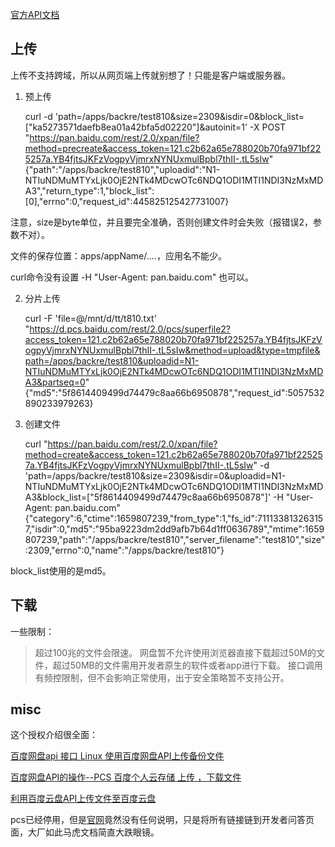 
[官方API文档](https://pan.baidu.com/union/doc/pksg0s9ns)


## 上传

上传不支持跨域，所以从网页端上传就别想了！只能是客户端或服务器。


1. 预上传

    curl -d 'path=/apps/backre/test810&size=2309&isdir=0&block_list=["ka5273571daefb8ea01a42bfa5d02220"]&autoinit=1' -X POST "https://pan.baidu.com/rest/2.0/xpan/file?method=precreate&access_token=121.c2b62a65e788020b70fa971bf225257a.YB4fjtsJKFzVogpyVjmrxNYNUxmulBpbl7thII-.tL5sIw"
    {"path":"\/apps\/backre\/test810","uploadid":"N1-NTIuNDMuMTYxLjk0OjE2NTk4MDcwOTc6NDQ1ODI1MTI1NDI3NzMxMDA3","return_type":1,"block_list":[0],"errno":0,"request_id":445825125427731007}

注意，size是byte单位，并且要完全准确，否则创建文件时会失败（报错误2，参数不对）。

文件的保存位置：apps/appName/....，应用名不能少。

curl命令没有设置  -H "User-Agent: pan.baidu.com" 也可以。


2. 分片上传

    curl -F 'file=@/mnt/d/tt/t810.txt' "https://d.pcs.baidu.com/rest/2.0/pcs/superfile2?access_token=121.c2b62a65e788020b70fa971bf225257a.YB4fjtsJKFzVogpyVjmrxNYNUxmulBpbl7thII-.tL5sIw&method=upload&type=tmpfile&path=/apps/backre/test810&uploadid=N1-NTIuNDMuMTYxLjk0OjE2NTk4MDcwOTc6NDQ1ODI1MTI1NDI3NzMxMDA3&partseq=0"
    {"md5":"5f8614409499d74479c8aa66b6950878","request_id":5057532890233979263}


3. 创建文件

    curl "https://pan.baidu.com/rest/2.0/xpan/file?method=create&access_token=121.c2b62a65e788020b70fa971bf225257a.YB4fjtsJKFzVogpyVjmrxNYNUxmulBpbl7thII-.tL5sIw" -d 'path=/apps/backre/test810&size=2309&isdir=0&uploadid=N1-NTIuNDMuMTYxLjk0OjE2NTk4MDcwOTc6NDQ1ODI1MTI1NDI3NzMxMDA3&block_list=["5f8614409499d74479c8aa66b6950878"]' -H "User-Agent: pan.baidu.com"
    {"category":6,"ctime":1659807239,"from_type":1,"fs_id":711133813263157,"isdir":0,"md5":"95ba9223dm2dd9afb7b64d1ff0636789","mtime":1659807239,"path":"\/apps\/backre\/test810","server_filename":"test810","size":2309,"errno":0,"name":"\/apps\/backre\/test810"}

block_list使用的是md5。


## 下载

一些限制：

> 超过100兆的文件会限速。
> 网盘暂不允许使用浏览器直接下载超过50M的文件，超过50MB的文件需用开发者原生的软件或者app进行下载。
> 接口调用有频控限制，但不会影响正常使用，出于安全策略暂不支持公开。




## misc

这个授权介绍很全面：

[百度网盘api 接口 Linux 使用百度网盘API上传备份文件](https://www.daimajiaoliu.com/daima/479bba6e6900403)




[百度网盘API的操作--PCS 百度个人云存储 上传 ，下载文件](https://www.cxyzjd.com/article/u014492257/39856403)

[利用百度云盘API上传文件至百度云盘](https://blog.csdn.net/admans/article/details/80653490)


pcs已经停用，但是[官网](https://developer.baidu.com/wiki/index.php?title=%E5%B8%AE%E5%8A%A9%E6%96%87%E6%A1%A3%E9%A6%96%E9%A1%B5/%E4%B8%AA%E4%BA%BA%E4%BA%91%E5%AD%98%E5%82%A8_API)竟然没有任何说明，只是将所有链接链到开发者问答页面，大厂如此马虎文档简直大跌眼镜。



